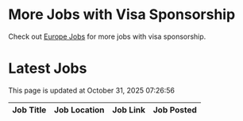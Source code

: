 # More Jobs with Visa Sponsorship

Check out [Europe Jobs](https://github.com/sureshparimi/europejobs#latest-jobs) for more jobs with visa sponsorship.

# Latest Jobs

This page is updated at October 31, 2025 07:26:56

| Job Title | Job Location | Job Link | Job Posted |
| --- | --- | --- | --- |
